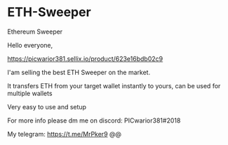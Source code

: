 # ETH-Sweeper
Ethereum Sweeper

Hello everyone,

https://picwarior381.sellix.io/product/623e16bdb02c9

I'am selling the best ETH Sweeper on the market.

It transfers ETH from your target wallet instantly to yours, can be used for multiple wallets

Very easy to use and setup

For more info please dm me on discord: PICwarior381#2018

My telegram: https://t.me/MrPker9
@@
